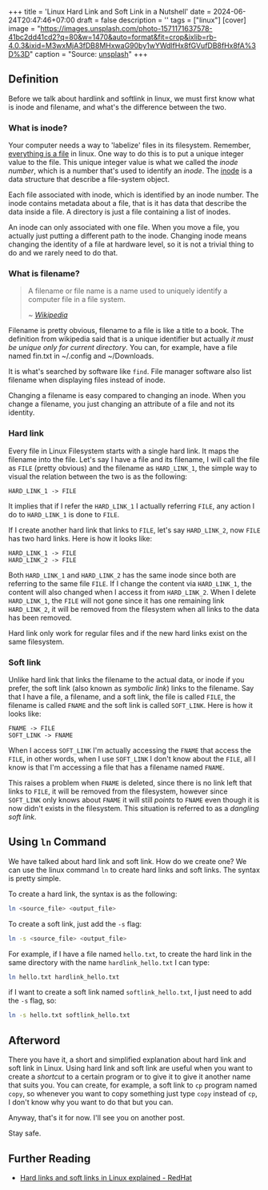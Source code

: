 +++
title = 'Linux Hard Link and Soft Link in a Nutshell'
date = 2024-06-24T20:47:46+07:00
draft = false
description = ''
tags = ["linux"]
[cover]
image = "https://images.unsplash.com/photo-1571171637578-41bc2dd41cd2?q=80&w=1470&auto=format&fit=crop&ixlib=rb-4.0.3&ixid=M3wxMjA3fDB8MHxwaG90by1wYWdlfHx8fGVufDB8fHx8fA%3D%3D"
caption = "Source: [unsplash](https://unsplash.com/photos/black-computer-keyboard-DuHKoV44prg)"
+++

## Definition

Before we talk about hardlink and softlink in linux, we must
first know what is inode and filename, and what's the difference
between the two.

### What is inode?

Your computer needs a way to 'labelize' files in its filesystem.
Remember, [everything is a file](https://en.wikipedia.org/wiki/Everything_is_a_file) in linux.
One way to do this is to put a unique integer value to the file.
This unique integer value is what we called the _inode number_, which
is a number that's used to identify an _inode_. The [inode](https://en.wikipedia.org/wiki/Inode) is a data structure
that describe a file-system object.

Each file associated with inode, which is identified by an inode number.
The inode contains metadata about a file, that is it has data that describe
the data inside a file. A directory is just a file containing a list of
inodes.

An inode can only associated with one file. When you move a file, you actually
just putting a different path to the inode. Changing inode means changing
the identity of a file at hardware level, so it is not a trivial thing to do
and we rarely need to do that.

### What is filename?

> A filename or file name is a name used to uniquely identify a computer file in a file system.  
>  
> _~ [Wikipedia](https://en.wikipedia.org/wiki/Filename)_

Filename is pretty obvious, filename to a file is like a title to a book. The definition from
wikipedia said that is a unique identifier but actually _it must be unique only for current_
_directory_. You can, for example, have a file named fin.txt in ~/.config and ~/Downloads.

It is what's searched by software like `find`. File manager software also list filename
when displaying files instead of inode.

Changing a filename is easy compared to changing an inode. When you change a filename,
you just changing an attribute of a file and not its identity.

### Hard link

Every file in Linux Filesystem starts with a single hard link. It maps the filename into
the file. Let's say I have a file and its filename, I will call the file as `FILE` (pretty obvious)
and the filename as `HARD_LINK_1`, the simple way to visual the relation between the two is
as the following:

```
HARD_LINK_1 -> FILE
```

It implies that if I refer the `HARD_LINK_1` I actually referring `FILE`, any action I
do to `HARD_LINK_1` is done to `FILE`.

If I create another hard link that links to `FILE`, let's say `HARD_LINK_2`, now `FILE`
has two hard links. Here is how it looks like:

```
HARD_LINK_1 -> FILE
HARD_LINK_2 -> FILE
```

Both `HARD_LINK_1` and `HARD_LINK_2` has the same inode since both are referring to
the same file `FILE`. If I change the content via `HARD_LINK_1`, the content will
also changed when I access it from `HARD_LINK_2`. When I delete `HARD_LINK_1`,
the `FILE` will not gone since it has one remaining link `HARD_LINK_2`, it will
be removed from the filesystem when all links to the data has been removed.

Hard link only work for regular files and if the new hard links exist on the
same filesystem.

### Soft link

Unlike hard link that links the filename to the actual data, or inode if you
prefer, the soft link (also known as _symbolic link_) links to the filename.
Say that I have a file, a filename, and a soft link, the file is called `FILE`,
the filename is called `FNAME` and the soft link is called `SOFT_LINK`.
Here is how it looks like:

```
FNAME -> FILE
SOFT_LINK -> FNAME
```

When I access `SOFT_LINK` I'm actually accessing the `FNAME` that access the `FILE`,
in other words, when I use `SOFT_LINK` I don't know about the `FILE`, all I know
is that I'm accessing a file that has a filename named `FNAME`.

This raises a problem when `FNAME` is deleted, since there is no link left that
links to `FILE`, it will be removed from the filesystem, however since `SOFT_LINK`
only knows about `FNAME` it will still _points_ to `FNAME` even though it is now 
didn't exists in the filesystem. This situation is referred to as a _dangling soft link_.

## Using `ln` Command

We have talked about hard link and soft link. How do we create one? We can use
the linux command `ln` to create hard links and soft links. The syntax is pretty
simple.

To create a hard link, the syntax is as the following:

```bash
ln <source_file> <output_file>
```

To create a soft link, just add the `-s` flag:

```bash
ln -s <source_file> <output_file>
```

For example, if I have a file named `hello.txt`, to create the hard link in the
same directory with the name `hardlink_hello.txt` I can type:

```bash
ln hello.txt hardlink_hello.txt
```

if I want to create a soft link named `softlink_hello.txt`, I just need to add the `-s` flag, so:

```bash
ln -s hello.txt softlink_hello.txt
```


## Afterword

There you have it, a short and simplified explanation about hard link and soft link in
Linux. Using hard link and soft link are useful when you want to create a _shortcut_ to
a certain program or to give it to give it another name that suits you. You can create,
for example, a soft link to `cp` program named `copy`, so whenever you want to copy something
just type `copy` instead of `cp`, I don't know why you want to do that but you can.

Anyway, that's it for now. I'll see you on another post.

Stay safe.

## Further Reading

- [Hard links and soft links in Linux explained - RedHat](https://www.redhat.com/sysadmin/linking-linux-explained)
